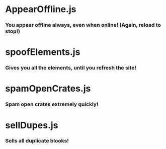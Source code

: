 # AppearOffline.js
### You appear offline always, even when online! (Again, reload to stop!)
# spoofElements.js
### Gives you all the elements, until you refresh the site!
# spamOpenCrates.js
### Spam open crates extremely quickly!
# sellDupes.js
### Sells all duplicate blooks!

